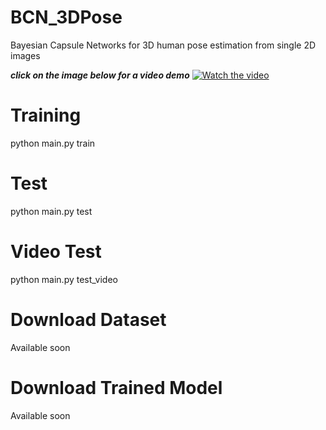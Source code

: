 # BCN_3DPose
Bayesian Capsule Networks for 3D human pose estimation from single 2D images

**_click on the image below for a video demo_**
[![Watch the video](https://img.youtube.com/vi/cJsPnm-T9cA/maxresdefault.jpg)](https://youtu.be/cJsPnm-T9cA)

# Training
python main.py train

# Test
python main.py test

# Video Test
python main.py test_video


# Download Dataset
Available soon
# Download Trained Model
Available soon

